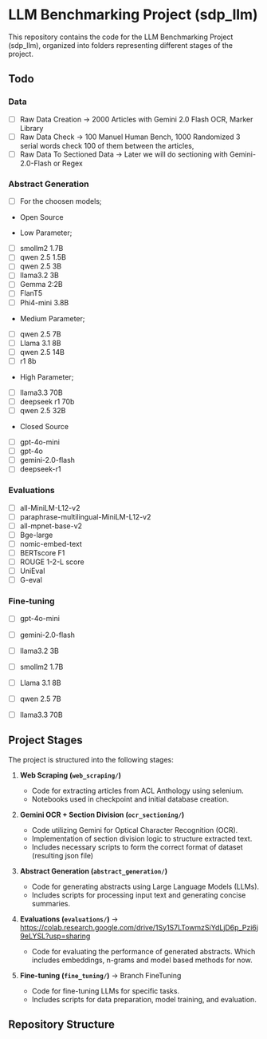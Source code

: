 # LLM Benchmarking Project (sdp_llm)

This repository contains the code for the LLM Benchmarking Project (sdp_llm), organized into folders representing different stages of the project.

## Todo

### Data

- [ ] Raw Data Creation -> 2000 Articles with Gemini 2.0 Flash OCR, Marker Library
- [ ] Raw Data Check -> 100 Manuel Human Bench, 1000 Randomized 3 serial words check 100 of them between the articles, 
- [ ] Raw Data To Sectioned Data -> Later we will do sectioning with Gemini-2.0-Flash or Regex

### Abstract Generation

- [ ] For the choosen models;

- Open Source

- Low Parameter;
- [ ] smollm2 1.7B
- [ ] qwen 2.5 1.5B
- [ ] qwen 2.5 3B
- [ ] llama3.2 3B
- [ ] Gemma 2:2B
- [ ] FlanT5
- [ ] Phi4-mini 3.8B

- Medium Parameter;
- [ ] qwen 2.5 7B
- [ ] Llama 3.1 8B
- [ ] qwen 2.5 14B
- [ ] r1 8b

- High Parameter;

- [ ] llama3.3 70B
- [ ] deepseek r1 70b
- [ ] qwen 2.5 32B

- Closed Source
- [ ] gpt-4o-mini
- [ ] gpt-4o
- [ ] gemini-2.0-flash
- [ ] deepseek-r1

### Evaluations

- [ ] all-MiniLM-L12-v2
- [ ] paraphrase-multilingual-MiniLM-L12-v2
- [ ] all-mpnet-base-v2
- [ ] Bge-large
- [ ] nomic-embed-text
- [ ] BERTscore F1
- [ ] ROUGE 1-2-L score
- [ ] UniEval
- [ ] G-eval

### Fine-tuning

- [ ] gpt-4o-mini
- [ ] gemini-2.0-flash

- [ ] llama3.2 3B
- [ ] smollm2 1.7B

- [ ] Llama 3.1 8B
- [ ] qwen 2.5 7B

- [ ] llama3.3 70B

## Project Stages

The project is structured into the following stages:

1.  **Web Scraping (`web_scraping/`)**
    * Code for extracting articles from ACL Anthology using selenium.
    * Notebooks used in checkpoint and initial database creation.

2.  **Gemini OCR + Section Division (`ocr_sectioning/`)**
    * Code utilizing Gemini for Optical Character Recognition (OCR).
    * Implementation of section division logic to structure extracted text.
    * Includes necessary scripts to form the correct format of dataset (resulting json file)

3.  **Abstract Generation (`abstract_generation/`)**
    * Code for generating abstracts using Large Language Models (LLMs).
    * Includes scripts for processing input text and generating concise summaries.

4.  **Evaluations (`evaluations/`)** -> https://colab.research.google.com/drive/1Sy1S7LTowmzSiYdLjD6p_Pzi6j9eLYSL?usp=sharing
    * Code for evaluating the performance of generated abstracts. Which includes embeddings, n-grams and model based methods for now.

5.  **Fine-tuning (`fine_tuning/`)** -> Branch FineTuning
    * Code for fine-tuning LLMs for specific tasks.
    * Includes scripts for data preparation, model training, and evaluation.


## Repository Structure
